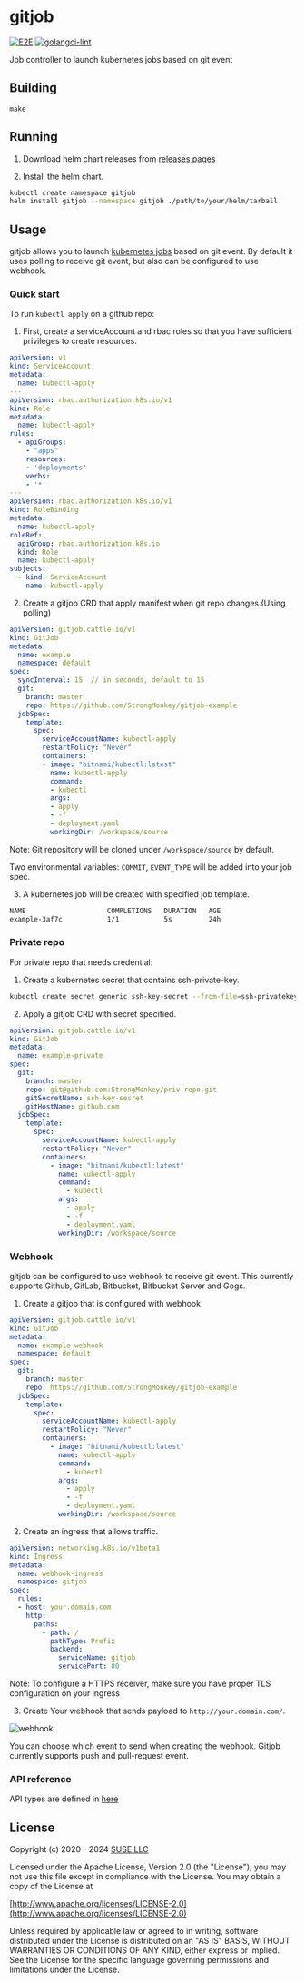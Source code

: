 gitjob
========

[![E2E](https://github.com/rancher/gitjob/actions/workflows/e2e-ci.yml/badge.svg?event=schedule)](https://github.com/rancher/gitjob/actions/workflows/e2e-ci.yml)
[![golangci-lint](https://github.com/rancher/gitjob/actions/workflows/golangci-lint.yml/badge.svg)](https://github.com/rancher/gitjob/actions/workflows/golangci-lint.yml)

Job controller to launch kubernetes jobs based on git event

## Building

`make`

## Running

1. Download helm chart releases from [releases pages](https://github.com/rancher/gitjob/releases)

2. Install the helm chart.

```bash
kubectl create namespace gitjob
helm install gitjob --namespace gitjob ./path/to/your/helm/tarball
```

## Usage

gitjob allows you to launch [kubernetes jobs](https://kubernetes.io/docs/concepts/workloads/controllers/job/) based on git event. By default it uses polling to receive git event, but also can be configured to use webhook.

### Quick start

To run `kubectl apply` on a github repo:

1. First, create a serviceAccount and rbac roles so that you have sufficient privileges to create resources.

```yaml
apiVersion: v1
kind: ServiceAccount
metadata:
  name: kubectl-apply
---
apiVersion: rbac.authorization.k8s.io/v1
kind: Role
metadata:
  name: kubectl-apply
rules:
  - apiGroups:
    - "apps"
    resources:
    - 'deployments'
    verbs:
    - '*'
---
apiVersion: rbac.authorization.k8s.io/v1
kind: RoleBinding
metadata:
  name: kubectl-apply
roleRef:
  apiGroup: rbac.authorization.k8s.io
  kind: Role
  name: kubectl-apply
subjects:
  - kind: ServiceAccount
    name: kubectl-apply
```

2. Create a gitjob CRD that apply manifest when git repo changes.(Using polling)

```yaml
apiVersion: gitjob.cattle.io/v1
kind: GitJob
metadata:
  name: example
  namespace: default
spec:
  syncInterval: 15  // in seconds, default to 15
  git:
    branch: master
    repo: https://github.com/StrongMonkey/gitjob-example
  jobSpec:
    template:
      spec:
        serviceAccountName: kubectl-apply
        restartPolicy: "Never"
        containers:
        - image: "bitnami/kubectl:latest"
          name: kubectl-apply
          command:
          - kubectl
          args:
          - apply
          - -f
          - deployment.yaml
          workingDir: /workspace/source
```

Note: Git repository will be cloned under `/workspace/source` by default.

Two environmental variables: `COMMIT`, `EVENT_TYPE` will be added into your job spec.

3. A kubernetes job will be created with specified job template.

```bash
NAME                    COMPLETIONS   DURATION   AGE
example-3af7c           1/1           5s         24h
```

### Private repo

For private repo that needs credential:

1. Create a kubernetes secret that contains ssh-private-key.

```bash
kubectl create secret generic ssh-key-secret --from-file=ssh-privatekey=/path/to/private-key
```

2. Apply a gitjob CRD with secret specified.

```yaml
apiVersion: gitjob.cattle.io/v1
kind: GitJob
metadata:
  name: example-private
spec:
  git:
    branch: master
    repo: git@github.com:StrongMonkey/priv-repo.git
    gitSecretName: ssh-key-secret
    gitHostName: github.com
  jobSpec:
    template:
      spec:
        serviceAccountName: kubectl-apply
        restartPolicy: "Never"
        containers:
          - image: "bitnami/kubectl:latest"
            name: kubectl-apply
            command:
              - kubectl
            args:
              - apply
              - -f
              - deployment.yaml
            workingDir: /workspace/source
```

### Webhook

gitjob can be configured to use webhook to receive git event. This currently supports Github, GitLab, Bitbucket, Bitbucket Server and Gogs.

1. Create a gitjob that is configured with webhook.

```yaml
apiVersion: gitjob.cattle.io/v1
kind: GitJob
metadata:
  name: example-webhook
  namespace: default
spec:
  git:
    branch: master
    repo: https://github.com/StrongMonkey/gitjob-example
  jobSpec:
    template:
      spec:
        serviceAccountName: kubectl-apply
        restartPolicy: "Never"
        containers:
          - image: "bitnami/kubectl:latest"
            name: kubectl-apply
            command:
              - kubectl
            args:
              - apply
              - -f
              - deployment.yaml
            workingDir: /workspace/source
```

2. Create an ingress that allows traffic.

```yaml
apiVersion: networking.k8s.io/v1beta1
kind: Ingress
metadata:
  name: webhook-ingress
  namespace: gitjob
spec:
  rules:
  - host: your.domain.com
    http:
      paths:
        - path: /
          pathType: Prefix
          backend:
            serviceName: gitjob
            servicePort: 80
```

Note: To configure a HTTPS receiver, make sure you have proper TLS configuration on your ingress

3. Create Your webhook that sends payload to `http://your.domain.com/`.

![webhook](/webhook.png)

You can choose which event to send when creating the webhook. Gitjob currently supports push and pull-request event.

### API reference

API types are defined in [here](./pkg/apis/gitjob.cattle.io/v1/types.go)

## License
Copyright (c) 2020 - 2024 [SUSE LLC](https://suse.com)

Licensed under the Apache License, Version 2.0 (the "License");
you may not use this file except in compliance with the License.
You may obtain a copy of the License at

[http://www.apache.org/licenses/LICENSE-2.0](http://www.apache.org/licenses/LICENSE-2.0)

Unless required by applicable law or agreed to in writing, software
distributed under the License is distributed on an "AS IS" BASIS,
WITHOUT WARRANTIES OR CONDITIONS OF ANY KIND, either express or implied.
See the License for the specific language governing permissions and
limitations under the License.
